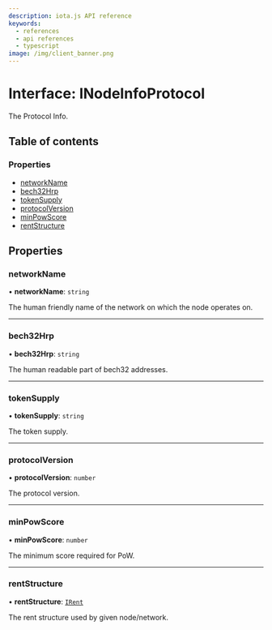```yaml
---
description: iota.js API reference
keywords:
  - references
  - api references
  - typescript
image: /img/client_banner.png
---
```


# Interface: INodeInfoProtocol

The Protocol Info.

## Table of contents

### Properties

- [networkName](INodeInfoProtocol.md#networkname)
- [bech32Hrp](INodeInfoProtocol.md#bech32hrp)
- [tokenSupply](INodeInfoProtocol.md#tokensupply)
- [protocolVersion](INodeInfoProtocol.md#protocolversion)
- [minPowScore](INodeInfoProtocol.md#minpowscore)
- [rentStructure](INodeInfoProtocol.md#rentstructure)

## Properties

### networkName

• **networkName**: `string`

The human friendly name of the network on which the node operates on.

---

### bech32Hrp

• **bech32Hrp**: `string`

The human readable part of bech32 addresses.

---

### tokenSupply

• **tokenSupply**: `string`

The token supply.

---

### protocolVersion

• **protocolVersion**: `number`

The protocol version.

---

### minPowScore

• **minPowScore**: `number`

The minimum score required for PoW.

---

### rentStructure

• **rentStructure**: [`IRent`](IRent.md)

The rent structure used by given node/network.

